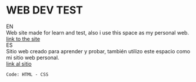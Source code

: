# WEB DEV TEST
EN</br>
Web site made for learn and test, also i use this space as my personal web. </br>
[link to the site](https://codigowaldo.github.io)</br>
ES</br>
Sitio web creado para aprender y probar, también utilizo este espacio como mi sitio web personal.</br>
[link al sitio](https://codigowaldo.github.io)</br>

```
Code: HTML - CSS
```

